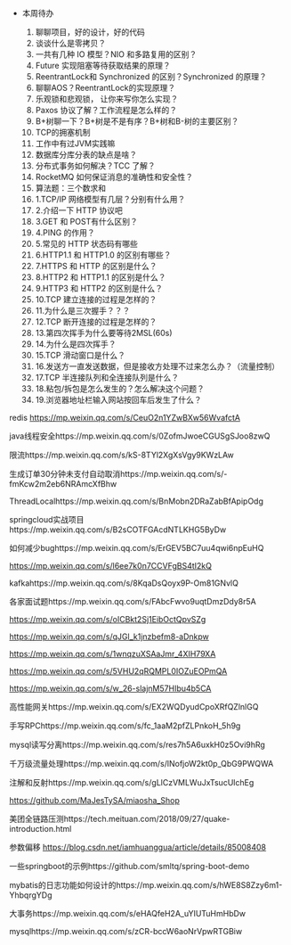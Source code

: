 - 本周待办

  1. 聊聊项目，好的设计，好的代码
  2. 谈谈什么是零拷贝？
  3. 一共有几种 IO 模型？NIO 和多路复用的区别？
  4. Future 实现阻塞等待获取结果的原理？
  5. ReentrantLock和 Synchronized 的区别？Synchronized 的原理？
  6. 聊聊AOS？ReentrantLock的实现原理？
  7. 乐观锁和悲观锁， 让你来写你怎么实现？
  8. Paxos 协议了解？工作流程是怎么样的？
  9. B+树聊一下？B+树是不是有序？B+树和B-树的主要区别？
  10. TCP的拥塞机制
  11. 工作中有过JVM实践嘛
  12. 数据库分库分表的缺点是啥？
  13. 分布式事务如何解决？TCC 了解？
  14. RocketMQ 如何保证消息的准确性和安全性？
  15. 算法题：三个数求和
  16. 1.TCP/IP 网络模型有几层？分别有什么用？
  17. 2.介绍一下 HTTP 协议吧
  18. 3.GET 和 POST有什么区别？
  19. 4.PING 的作用？
  20. 5.常见的 HTTP 状态码有哪些
  21. 6.HTTP1.1 和 HTTP1.0 的区别有哪些？
  22. 7.HTTPS 和 HTTP 的区别是什么？
  23. 8.HTTP2 和 HTTP1.1 的区别是什么？
  24. 9.HTTP3 和 HTTP2 的区别是什么？
  25. 10.TCP 建立连接的过程是怎样的？
  26. 11.为什么是三次握手？？？
  27. 12.TCP 断开连接的过程是怎样的？
  28. 13.第四次挥手为什么要等待2MSL(60s)
  29. 14.为什么是四次挥手？
  30. 15.TCP 滑动窗⼝是什么？
  31. 16.发送方一直发送数据，但是接收方处理不过来怎么办？（流量控制）
  32. 17.TCP 半连接队列和全连接队列是什么？
  33. 18.粘包/拆包是怎么发生的？怎么解决这个问题？
  34. 19.浏览器地址栏输入网站按回车后发生了什么？

redis  https://mp.weixin.qq.com/s/CeuO2n1YZwBXw56WvafctA

java线程安全https://mp.weixin.qq.com/s/0ZofmJwoeCGUSgSJoo8zwQ

限流https://mp.weixin.qq.com/s/kS-8TYl2XgXsVgy9KWzLAw

生成订单30分钟未支付自动取消https://mp.weixin.qq.com/s/-fmKcw2m2eb6NRAmcXfBhw

ThreadLocalhttps://mp.weixin.qq.com/s/BnMobn2DRaZabBfApipOdg

springcloud实战项目https://mp.weixin.qq.com/s/B2sCOTFGAcdNTLKHG5ByDw

如何减少bughttps://mp.weixin.qq.com/s/ErGEV5BC7uu4qwi6npEuHQ

https://mp.weixin.qq.com/s/l6ee7k0n7CCVFgBS4tI2kQ

kafkahttps://mp.weixin.qq.com/s/8KqaDsQoyx9P-Om81GNvlQ

各家面试题https://mp.weixin.qq.com/s/FAbcFwvo9uqtDmzDdy8r5A

https://mp.weixin.qq.com/s/oICBkt2Sj1EibOctQpvSZg

https://mp.weixin.qq.com/s/qJGl_k1jnzbefm8-aDnkpw

https://mp.weixin.qq.com/s/1wnqzuXSAaJmr_4XIH79XA

https://mp.weixin.qq.com/s/5VHU2qRQMPL0IOZuEOPmQA

https://mp.weixin.qq.com/s/w_26-slajnM57HIbu4b5CA

高性能网关https://mp.weixin.qq.com/s/EX2WQDyudCpoXRfQZlnlGQ

手写RPChttps://mp.weixin.qq.com/s/fc_1aaM2pfZLPnkoH_5h9g

mysql读写分离https://mp.weixin.qq.com/s/res7h5A6uxkH0z5Ovi9hRg

千万级流量处理https://mp.weixin.qq.com/s/lNofjoW2kt0p_QbG9PWQWA

注解和反射https://mp.weixin.qq.com/s/gLlCzVMLWuJxTsucUlchEg

https://github.com/MaJesTySA/miaosha_Shop

美团全链路压测https://tech.meituan.com/2018/09/27/quake-introduction.html

参数偏移 https://blog.csdn.net/iamhuanggua/article/details/85008408

一些springboot的示例https://github.com/smltq/spring-boot-demo

mybatis的日志功能如何设计的https://mp.weixin.qq.com/s/hWE8S8Zzy6m1-YhbqrgYDg

大事务https://mp.weixin.qq.com/s/eHAQfeH2A_uYIUTuHmHbDw

mysqlhttps://mp.weixin.qq.com/s/zCR-bccW6aoNrVpwRTGBiw

